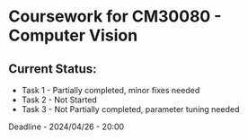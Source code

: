 
<h1>Coursework for CM30080 - Computer Vision</h1>


<h2>Current Status:</h2>

<ul>
  <li>Task 1 - Partially completed, minor fixes needed</li>
  <li>Task 2 - Not Started</li>
  <li>Task 3 - Not Partially completed, parameter tuning needed</li>
</ul>


Deadline - 2024/04/26 - 20:00
